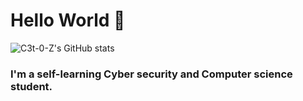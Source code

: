 # Hello World 🐋

![C3t-0-Z's GitHub stats](https://github-readme-stats.vercel.app/api?username=C3t-0&show_icons=true&theme=dark)

### I'm a  self-learning  Cyber security  and Computer science student.


